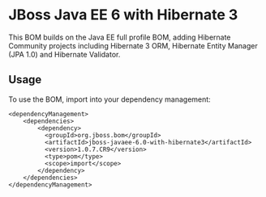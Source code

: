 JBoss Java EE 6 with Hibernate 3
================================

This BOM builds on the Java EE full profile BOM, adding Hibernate Community projects including Hibernate 3 ORM, Hibernate
Entity Manager (JPA 1.0) and Hibernate Validator.

Usage
-----

To use the BOM, import into your dependency management:

    <dependencyManagement>
        <dependencies>
            <dependency>
              <groupId>org.jboss.bom</groupId>
              <artifactId>jboss-javaee-6.0-with-hibernate3</artifactId>
              <version>1.0.7.CR9</version>
              <type>pom</type>
              <scope>import</scope>
            </dependency>
        </dependencies>
    </dependencyManagement>

